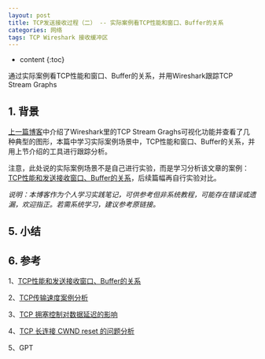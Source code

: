 ```yaml
---
layout: post
title: TCP发送接收过程（二） -- 实际案例看TCP性能和窗口、Buffer的关系
categories: 网络
tags: TCP Wireshark 接收缓冲区
---
```


* content
{:toc}

通过实际案例看TCP性能和窗口、Buffer的关系，并用Wireshark跟踪TCP Stream Graphs



## 1. 背景

[上一篇博客](https://xiaodongq.github.io/2024/06/30/tcp-wireshark-tcp-graphs/)中介绍了Wireshark里的TCP Stream Graghs可视化功能并查看了几种典型的图形，本篇中学习实际案例场景中，TCP性能和窗口、Buffer的关系，并用上节介绍的工具进行跟踪分析。

注意，此处说的实际案例场景不是自己进行实验，而是学习分析该文章的案例：[TCP性能和发送接收窗口、Buffer的关系](https://plantegg.github.io/2019/09/28/%E5%B0%B1%E6%98%AF%E8%A6%81%E4%BD%A0%E6%87%82TCP--%E6%80%A7%E8%83%BD%E5%92%8C%E5%8F%91%E9%80%81%E6%8E%A5%E6%94%B6Buffer%E7%9A%84%E5%85%B3%E7%B3%BB/)，后续篇幅再自行实验对比。

*说明：本博客作为个人学习实践笔记，可供参考但非系统教程，可能存在错误或遗漏，欢迎指正。若需系统学习，建议参考原链接。*



## 5. 小结



## 6. 参考

1、[TCP性能和发送接收窗口、Buffer的关系](https://plantegg.github.io/2019/09/28/%E5%B0%B1%E6%98%AF%E8%A6%81%E4%BD%A0%E6%87%82TCP--%E6%80%A7%E8%83%BD%E5%92%8C%E5%8F%91%E9%80%81%E6%8E%A5%E6%94%B6Buffer%E7%9A%84%E5%85%B3%E7%B3%BB/)

2、[TCP传输速度案例分析](https://plantegg.github.io/2021/01/15/TCP%E4%BC%A0%E8%BE%93%E9%80%9F%E5%BA%A6%E6%A1%88%E4%BE%8B%E5%88%86%E6%9E%90/)

3、[TCP 拥塞控制对数据延迟的影响](https://www.kawabangga.com/posts/5181)

4、[TCP 长连接 CWND reset 的问题分析](https://www.kawabangga.com/posts/5217)

5、GPT
